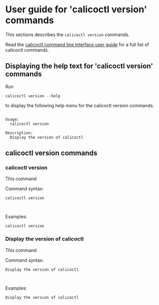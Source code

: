 
# User guide for 'calicoctl version' commands

This sections describes the `calicoctl version` commands.

Read the [calicoctl command line interface user guide](../calicoctl.md) for a full list of calicoctl commands.

## Displaying the help text for 'calicoctl version' commands

Run

    calicoctl version --help

to display the following help menu for the calicoctl version commands.

```

Usage:
  calicoctl version

Description:
  Display the version of calicoctl

```

## calicoctl version commands


### calicoctl version
This command


Command syntax:

```
calicoctl version

    
```

Examples:

```
calicoctl version
```

### Display the version of calicoctl
This command


Command syntax:

```
Display the version of calicoctl

    
```

Examples:

```
Display the version of calicoctl
```
